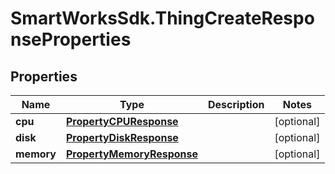 # SmartWorksSdk.ThingCreateResponseProperties

## Properties

Name | Type | Description | Notes
------------ | ------------- | ------------- | -------------
**cpu** | [**PropertyCPUResponse**](PropertyCPUResponse.md) |  | [optional] 
**disk** | [**PropertyDiskResponse**](PropertyDiskResponse.md) |  | [optional] 
**memory** | [**PropertyMemoryResponse**](PropertyMemoryResponse.md) |  | [optional] 


